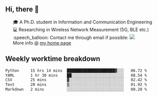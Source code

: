 <h2 > Hi, there 👋 </h3>

<div >
 <ul>
 🎓 A Ph.D. student in Information and Communication Engineering <br>
 💻 Researching in Wireless Network Measurement (5G, BLE etc.)<br>
 :speech_balloon: Contact me through email if possible: <a href="mailto:ethanjia@sjtu.edu.cn"><img src="https://img.shields.io/badge/-ethanjia@sjtu.edu.cn-c14438?style=plastic&logo=Gmail&logoColor=white&link=mailto:mailto:ethanjia@sjtu.edu.cn"></a> <br>
  More info @ <a href="https://haifengjia.github.io">my home page</a>
 </ul>
</div>

<h2 >
Weekly worktime breakdown
</h1>


<!--START_SECTION:waka-->

```txt
Python     15 hrs 14 mins  █████████████████████▓░░░   86.72 %
YAML       1 hr 30 mins    ██░░░░░░░░░░░░░░░░░░░░░░░   08.54 %
CSV        25 mins         ▓░░░░░░░░░░░░░░░░░░░░░░░░   02.42 %
Text       20 mins         ▒░░░░░░░░░░░░░░░░░░░░░░░░   01.92 %
Markdown   2 mins          ░░░░░░░░░░░░░░░░░░░░░░░░░   00.20 %
```

<!--END_SECTION:waka-->


